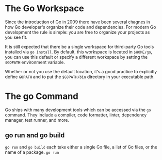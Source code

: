 # The Go Workspace
Since the introduction of Go in 2009 there have been several chagnes in how Go developer's organize their code and dependencies. For modern Go development the rule is simple: you are free to organize your projects as you see fit.

It is still expected that there be a single workspace for third-party Go tools installed via `go install`. By default, this workspace is located in `$HOME/go`, you can use this default or specify a different workspace by setting the `$GOPATH` environment variable.

Whether or not you use the default location, it's a good practice to explicitly define `GOPATH` and to put the `$GOPATH/bin` directory in your executable path. 

# The go Command
Go ships with many development tools which can be accessed via the `go` command. They include a compiler, code formatter, linter, dependency manager, test runner, and more.

## go run and go build
`go run` and `go build` each take either a single Go file, a list of Go files, or the name of a package. `go run` 